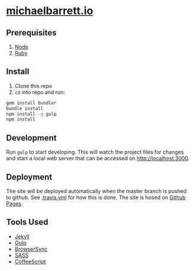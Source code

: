 # [michaelbarrett.io](http://michaelbarrett.io)

## Prerequisites

1. [Node](http://nodejs.org/)
2. [Ruby](https://www.ruby-lang.org/)

## Install

1. Clone this repo
2. `cd` into repo and run:

```bash
gem install bundler
bundle install
npm install -g gulp
npm install
```

## Development

Run `gulp` to start developing. This will watch the project files for changes and start a local web server that can be accessed on [http://localhost:3000](http://localhost:3000).

## Deployment

The site will be deployed automatically when the master branch is pushed to github. See [.travis.yml](.travis.yml) for how this is done. The site is hosed on [Github Pages](https://pages.github.com/).

## Tools Used

- [Jekyll](https://jekyllrb.com/)
- [Gulp](http://gulpjs.com/)
- [BrowserSync](https://www.browsersync.io/)
- [SASS](http://sass-lang.com/)
- [CoffeeScript](http://coffeescript.org/)
